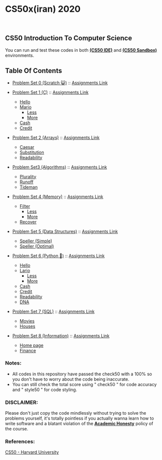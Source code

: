 # CS50x(iran) 2020
<br>

## CS50 Introduction To Computer Science
You can run and test these codes in both [**(CS50 IDE)**](https://ide.cs50.io/) and [**(CS50 Sandbox)**](https://sandbox.cs50.io/) environments.




## Table Of Contents

- [Problem Set 0 (Scratch 😺)](/week_0) :: <a href='https://cs50.harvard.edu/x/2020/weeks/0/'>Assignments Link</a> 

- [Problem Set 1 (C)](/week_1) :: <a href='https://cs50.harvard.edu/x/2020/weeks/1/'>Assignments Link</a>
  * [Hello](/week_1/hello)
  * [Mario](/week_1/mario)
    + [Less](/week_1/mario/less)
    + [More](/week_1/mario/more)
  * [Cash](/week_1/cash)
  * [Credit](/week_1/credit)
  
- [Problem Set 2 (Arrays)](/week_2) :: <a href='https://cs50.harvard.edu/x/2020/weeks/2/'>Assignments Link</a>
  * [Caesar](/week_2/caesar)
  * [Substitution](/week_2/substitution)
  * [Readability](/week_2/readability)
  
- [Problem Set3 (Algorithms)](/week_3) :: <a href='https://cs50.harvard.edu/x/2020/weeks/3/'>Assignments Link</a>
  * [Plurality](/week_3/plurality)
  * [Runoff](/week_3/runoff)
  * [Tideman](/week_3/tideman)
  
- [Problem Set 4 (Memory)](/week_4) :: <a href='https://cs50.harvard.edu/x/2020/weeks/4/'>Assignments Link</a>
  * [Filter](/week_4/filter)
    + [Less](/week_4/filter/less)
    + [More](/week_4/filter/more)
  * [Recover](/week_4/recover)
  
- [Problem Set 5 (Data Structures)](/week_5) :: <a href='https://cs50.harvard.edu/x/2020/weeks/5/'>Assignments Link</a>
  * [Speller (Simple)](/week_5/speller%20(Simple%20hashT))
  * [Speller (Optimal)](/week_5/speller%20(Optimal%20hash%20table))
  
- [Problem Set 6 (Python 🐍)](/week_6) :: <a href='https://cs50.harvard.edu/x/2020/weeks/6/'>Assignments Link</a>
  * [Hello](/week_6/hello)
  * [Lario](/week_6/mario)
    + [Less](/week_6/mario/less)
    + [More](/week_6/mario/more)
  * [Cash](/week_6/cash)
  * [Credit](/week_6/credit)
  * [Readability](/week_6/readability)
  * [DNA](/week_6/dna)
  
- [Problem Set 7 (SQL)](/week_7) :: <a href='https://cs50.harvard.edu/x/2020/weeks/7/'>Assignments Link</a>
  * [Movies](/week_7/movies)
  * [Houses](/week_7/houses)
  
- [Problem Set 8 (Information)](/week_8) :: <a href='https://cs50.harvard.edu/x/2020/weeks/8/'>Assignments Link</a>
  * [Home page](/week_8/web/home_page)
  * [Finance](/week_8/web/finance)
    
### Notes:
- All codes in this repository have passed the check50 with a 100% so you don't have to worry about the code being inaccurate.
- You can still check the total score using " check50 " for code accuracy and " style50 " for code styling.

### DISCLAIMER:
Please don't just copy the code mindlessly without trying to solve the problems yourself, it's totally pointless if you actually wanna learn how to write software and a blatant violation of the [**Academic Honesty**](https://docs.cs50.net/2016/fall/syllabus/cs50.html#academic-honesty) policy of the course.


### References:

[CS50 - Harvard University](https://courses.edx.org/courses/course-v1:HarvardX+CS50+X/course/)